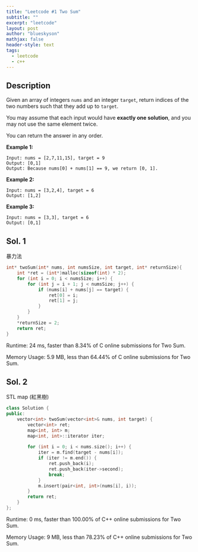 ```yaml
---
title: "Leetcode #1 Two Sum"
subtitle: ""
excerpt: "leetcode"
layout: post
author: "blueskyson"
mathjax: false
header-style: text
tags:
  - leetcode
  - c++
---
```


## Description

Given an array of integers `nums` and an integer `target`, return indices of the two numbers such that they add up to `target`.

You may assume that each input would have **exactly one solution**, and you may not use the same element twice.

You can return the answer in any order.

**Example 1:**

```non
Input: nums = [2,7,11,15], target = 9
Output: [0,1]
Output: Because nums[0] + nums[1] == 9, we return [0, 1].
```

**Example 2:**

```non
Input: nums = [3,2,4], target = 6
Output: [1,2]
```

**Example 3:**

```non
Input: nums = [3,3], target = 6
Output: [0,1]
```

## Sol. 1

暴力法

```c++
int* twoSum(int* nums, int numsSize, int target, int* returnSize){
    int *ret = (int*)malloc(sizeof(int) * 2);
    for (int i = 0; i < numsSize; i++) {
        for (int j = i + 1; j < numsSize; j++) {
            if (nums[i] + nums[j] == target) {
                ret[0] = i;
                ret[1] = j;
            }
        }
    }
    *returnSize = 2;
    return ret;
}
```

Runtime: 24 ms, faster than 8.34% of C online submissions for Two Sum.

Memory Usage: 5.9 MB, less than 64.44% of C online submissions for Two Sum.

## Sol. 2

STL map (紅黑樹)

```c++
class Solution {
public:
    vector<int> twoSum(vector<int>& nums, int target) {
        vector<int> ret;
        map<int, int> m;
        map<int, int>::iterator iter;
        
        for (int i = 0; i < nums.size(); i++) {
            iter = m.find(target - nums[i]);
            if (iter != m.end()) {
                ret.push_back(i);
                ret.push_back(iter->second);
                break;
            }
            m.insert(pair<int, int>(nums[i], i));
        }
        return ret;
    }
};
```

Runtime: 0 ms, faster than 100.00% of C++ online submissions for Two Sum.

Memory Usage: 9 MB, less than 78.23% of C++ online submissions for Two Sum.
